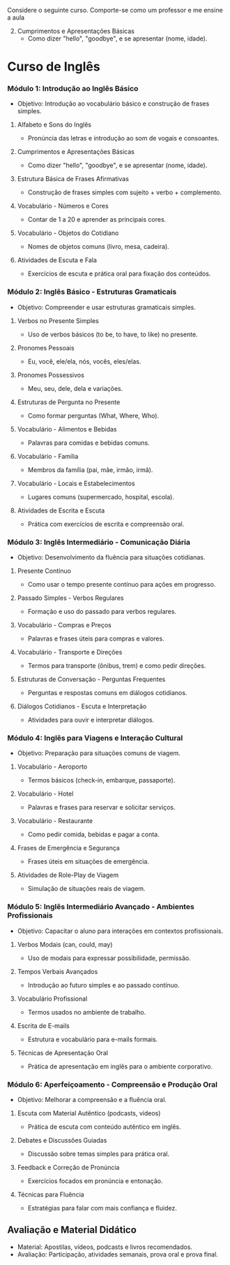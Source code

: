 Considere o seguinte curso. 
Comporte-se como um professor e me ensine a aula

2. Cumprimentos e Apresentações Básicas  
   - Como dizer "hello", "goodbye", e se apresentar (nome, idade).

# Curso de Inglês

### Módulo 1: Introdução ao Inglês Básico

- Objetivo: Introdução ao vocabulário básico e construção de frases simples.

1. Alfabeto e Sons do Inglês  
   - Pronúncia das letras e introdução ao som de vogais e consoantes.
   
2. Cumprimentos e Apresentações Básicas  
   - Como dizer "hello", "goodbye", e se apresentar (nome, idade).
   
3. Estrutura Básica de Frases Afirmativas  
   - Construção de frases simples com sujeito + verbo + complemento.
   
4. Vocabulário - Números e Cores  
   - Contar de 1 a 20 e aprender as principais cores.
   
5. Vocabulário - Objetos do Cotidiano  
   - Nomes de objetos comuns (livro, mesa, cadeira).
   
6. Atividades de Escuta e Fala  
   - Exercícios de escuta e prática oral para fixação dos conteúdos.

### Módulo 2: Inglês Básico - Estruturas Gramaticais

- Objetivo: Compreender e usar estruturas gramaticais simples.

1. Verbos no Presente Simples  
   - Uso de verbos básicos (to be, to have, to like) no presente.
   
2. Pronomes Pessoais  
   - Eu, você, ele/ela, nós, vocês, eles/elas.
   
3. Pronomes Possessivos  
   - Meu, seu, dele, dela e variações.
   
4. Estruturas de Pergunta no Presente  
   - Como formar perguntas (What, Where, Who).
   
5. Vocabulário - Alimentos e Bebidas  
   - Palavras para comidas e bebidas comuns.
   
6. Vocabulário - Família  
   - Membros da família (pai, mãe, irmão, irmã).
   
7. Vocabulário - Locais e Estabelecimentos  
   - Lugares comuns (supermercado, hospital, escola).
   
8. Atividades de Escrita e Escuta  
   - Prática com exercícios de escrita e compreensão oral.

### Módulo 3: Inglês Intermediário - Comunicação Diária

- Objetivo: Desenvolvimento da fluência para situações cotidianas.

1. Presente Contínuo  
   - Como usar o tempo presente contínuo para ações em progresso.
   
2. Passado Simples - Verbos Regulares  
   - Formação e uso do passado para verbos regulares.
   
3. Vocabulário - Compras e Preços  
   - Palavras e frases úteis para compras e valores.
   
4. Vocabulário - Transporte e Direções  
   - Termos para transporte (ônibus, trem) e como pedir direções.
   
5. Estruturas de Conversação - Perguntas Frequentes  
   - Perguntas e respostas comuns em diálogos cotidianos.
   
6. Diálogos Cotidianos - Escuta e Interpretação  
   - Atividades para ouvir e interpretar diálogos.

### Módulo 4: Inglês para Viagens e Interação Cultural

- Objetivo: Preparação para situações comuns de viagem.

1. Vocabulário - Aeroporto  
   - Termos básicos (check-in, embarque, passaporte).
   
2. Vocabulário - Hotel  
   - Palavras e frases para reservar e solicitar serviços.
   
3. Vocabulário - Restaurante  
   - Como pedir comida, bebidas e pagar a conta.
   
4. Frases de Emergência e Segurança  
   - Frases úteis em situações de emergência.
   
5. Atividades de Role-Play de Viagem  
   - Simulação de situações reais de viagem.

### Módulo 5: Inglês Intermediário Avançado - Ambientes Profissionais

- Objetivo: Capacitar o aluno para interações em contextos profissionais.

1. Verbos Modais (can, could, may)  
   - Uso de modais para expressar possibilidade, permissão.
   
2. Tempos Verbais Avançados  
   - Introdução ao futuro simples e ao passado contínuo.
   
3. Vocabulário Profissional  
   - Termos usados no ambiente de trabalho.
   
4. Escrita de E-mails  
   - Estrutura e vocabulário para e-mails formais.
   
5. Técnicas de Apresentação Oral  
   - Prática de apresentação em inglês para o ambiente corporativo.

### Módulo 6: Aperfeiçoamento - Compreensão e Produção Oral

- Objetivo: Melhorar a compreensão e a fluência oral.

1. Escuta com Material Autêntico (podcasts, vídeos)  
   - Prática de escuta com conteúdo autêntico em inglês.
   
2. Debates e Discussões Guiadas  
   - Discussão sobre temas simples para prática oral.
   
3. Feedback e Correção de Pronúncia  
   - Exercícios focados em pronúncia e entonação.
   
4. Técnicas para Fluência  
   - Estratégias para falar com mais confiança e fluidez.

## Avaliação e Material Didático

- Material: Apostilas, vídeos, podcasts e livros recomendados.
- Avaliação: Participação, atividades semanais, prova oral e prova final.
